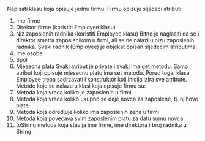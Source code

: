 Napisati klasu koja opisuje jednu firmu. Firmu opisuju sljedeci atributi:
1. Ime firme
2. Direktor firme (koristiti Employee klasu)
3. Niz zaposlenih radnika (koristiti Employee klasu)
Bitno je naglasiti da se i direktor smatra zaposlenikom u firmi, ali se ne nalazi u nizu zaposlenih radnika.
Svaki radnik (Employee) je objekat opisan sljedecim atributima:
1. Ime osobe
2. Spol
3. Mjesecna plata
Svaki atribut je private i svaki ima get metodu. Samo atribut koji opisuje mjesecnu platu ima set
metodu. Pored toga, klasa Employee treba sadrzavati i konstruktor koji inicijalizira sve atribute.
Metode koje se nalaze u klasi koja opisuje firmu su:
1. Metoda koja vraca koliko je zaposlenih u firmi
2. Metoda koja vraca koliko ukupno se daje novca za zaposlene, tj. njihove plate
3. Metoda koja odredjuje koliko ima zaposlenih zena u firmi
4. Metoda koja povecava svim zaposlenim platu za datu sumu novca
5. toString metoda koja stavlja ime firme, ime direktora i broj radnika u String